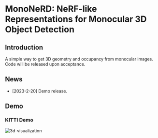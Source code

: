 # MonoNeRD: NeRF-like Representations for Monocular 3D Object Detection
## Introduction
A simple way to get 3D geometry and occupancy from monocular images. Code will be released upon acceptance.
## News
- [2023-2-20] Demo release.
## Demo

### KITTI Demo
![3d-visualization](./docs/3d-visualization.gif)
